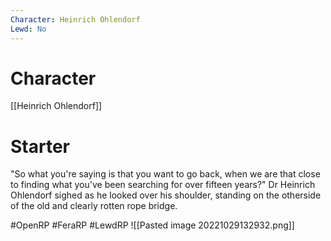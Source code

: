 ```yaml
---
Character: Heinrich Ohlendorf
Lewd: No
---
```

# Character
[[Heinrich Ohlendorf]]

# Starter
"So what you're saying is that you want to go back, when we are that close to finding what you've been searching for over fifteen years?" Dr Heinrich Ohlendorf sighed as he looked over his shoulder, standing on the otherside of the old and clearly rotten rope bridge.  

#OpenRP #FeraRP #LewdRP 
![[Pasted image 20221029132932.png]]